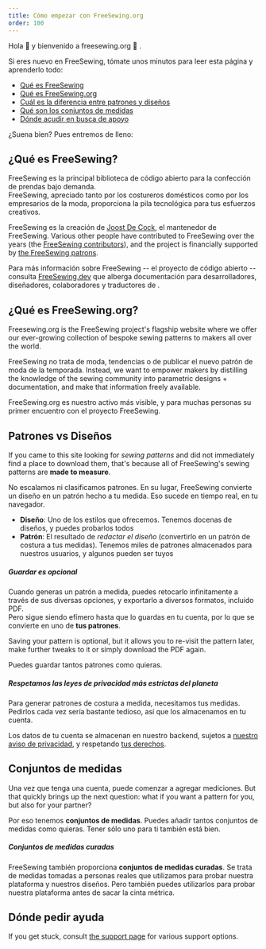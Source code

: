 ```yaml
---
title: Cómo empezar con FreeSewing.org
order: 100
---
```


Hola 👋 y bienvenido a freesewing.org 🙂 .

Si eres nuevo en FreeSewing, tómate unos minutos para leer esta página y aprenderlo todo:

- [Qué es FreeSewing](#what-is-freesewing)
- [Qué es FreeSewing.org](#what-is-freesewingorg)
- [Cuál es la diferencia entre patrones y diseños](#patterns-vs-designs)
- [Qué son los conjuntos de medidas](#measurements-sets)
- [Dónde acudir en busca de apoyo](#where-to-turn-to-for-help)

¿Suena bien? Pues entremos de lleno:

## ¿Qué es FreeSewing?

FreeSewing es la principal biblioteca de código abierto [](https://github.com/freesewing) para la confección de prendas bajo demanda.  
FreeSewing, apreciado tanto por los costureros domésticos como por los empresarios de la moda, proporciona la pila tecnológica para tus esfuerzos creativos.

FreeSewing es la creación de [Joost De Cock](https://github.com/joostdecock), el mantenedor de FreeSewing. Various other people have contributed to FreeSewing over the years (the [FreeSewing contributors](/contributors)), and the project is financially supported by [the FreeSewing patrons](/patrons).

<Tip>

Para más información sobre FreeSewing -- el proyecto de código abierto -- consulta
[FreeSewing.dev](https://freesewing.dev/) que alberga documentación para desarrolladores, diseñadores, colaboradores y traductores de
.

</Tip>

## ¿Qué es FreeSewing.org?

Freesewing.org is the FreeSewing project's flagship website where we offer our ever-growing collection of bespoke sewing patterns to makers all over the world.

FreeSewing no trata de moda, tendencias o de publicar el nuevo patrón de moda de la temporada. Instead, we want to empower makers by distilling the knowledge of the sewing community into parametric designs + documentation, and make that information freely available.

FreeSewing.org es nuestro activo más visible, y para muchas personas su primer encuentro con el proyecto FreeSewing.

## Patrones vs Diseños

If you came to this site looking for _sewing patterns_ and did not immediately find a place to download them, that's because all of FreeSewing's sewing patterns are **made to measure**.

No escalamos ni clasificamos patrones. En su lugar, FreeSewing convierte un diseño en un patrón hecho a tu medida. Eso sucede en tiempo real, en tu navegador.

- **Diseño**: Uno de los estilos que ofrecemos. Tenemos docenas de diseños, y puedes probarlos todos
- **Patrón**: El resultado de *redactar el diseño* (convertirlo en un patrón de costura a tus medidas). Tenemos miles de patrones almacenados para nuestros usuarios, y algunos pueden ser tuyos

<Tip>

##### Guardar es opcional

Cuando generas un patrón a medida, puedes retocarlo infinitamente a través de sus diversas opciones,
y exportarlo a diversos formatos, incluido PDF.  
Pero sigue siendo efímero hasta que lo guardas en tu cuenta, por lo que
se convierte en uno de **tus patrones**.

Saving your pattern is optional, but it allows you to re-visit the pattern later, make further tweaks to it or simply download the PDF again.

Puedes guardar tantos patrones como quieras.

</Tip>

<Note>

##### Respetamos las leyes de privacidad más estrictas del planeta
Para generar patrones de costura a medida, necesitamos tus medidas.
Pedirlos cada vez sería bastante tedioso, así que los almacenamos en tu cuenta.

Los datos de tu cuenta se almacenan en nuestro backend, sujetos a [nuestro aviso de privacidad](/docs/about/privacy),
y respetando [tus derechos](docs/about/rights/).

</Note>

## Conjuntos de medidas

Una vez que tenga una cuenta, puede comenzar a agregar mediciones. But that quickly brings up the next question: what if you want a pattern for you, but also for your partner?

Por eso tenemos **conjuntos de medidas**. Puedes añadir tantos conjuntos de medidas como quieras. Tener sólo uno para ti también está bien.

<Tip>

##### Conjuntos de medidas curadas

FreeSewing también proporciona **conjuntos de medidas curadas**. Se trata de medidas tomadas a personas reales que utilizamos para probar nuestra plataforma y nuestros diseños. Pero también puedes utilizarlos para probar nuestra plataforma antes de sacar la cinta métrica.

</Tip>

## Dónde pedir ayuda

If you get stuck, consult [the support page](/support/) for various support options.


